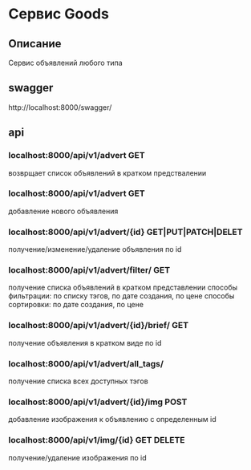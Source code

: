 # Сервис Goods

## Описание
Сервис объявлений любого типа

## swagger
http://localhost:8000/swagger/

## api

### localhost:8000/api/v1/advert GET
возврщает список объявлений в кратком предствалении

### localhost:8000/api/v1/advert GET
добавление нового объявления

### localhost:8000/api/v1/advert/{id} GET|PUT|PATCH|DELET
получение/изменение/удаление объявления по id


### localhost:8000/api/v1/advert/filter/ GET
получение списка объявлений в кратком представлении 
способы фильтрации: по списку тэгов, по дате создания, по цене
способы сортировки: по дате создания, по цене

### localhost:8000/api/v1/advert/{id}/brief/ GET
получение объявления в кратком виде по id

### localhost:8000/api/v1/advert/all_tags/
получение списка всех доступных тэгов

### localhost:8000/api/v1/advert/{id}/img POST
добавление изображения к объявлению c определенным id

### localhost:8000/api/v1/img/{id} GET DELETE
получение/удаление изображения по id

